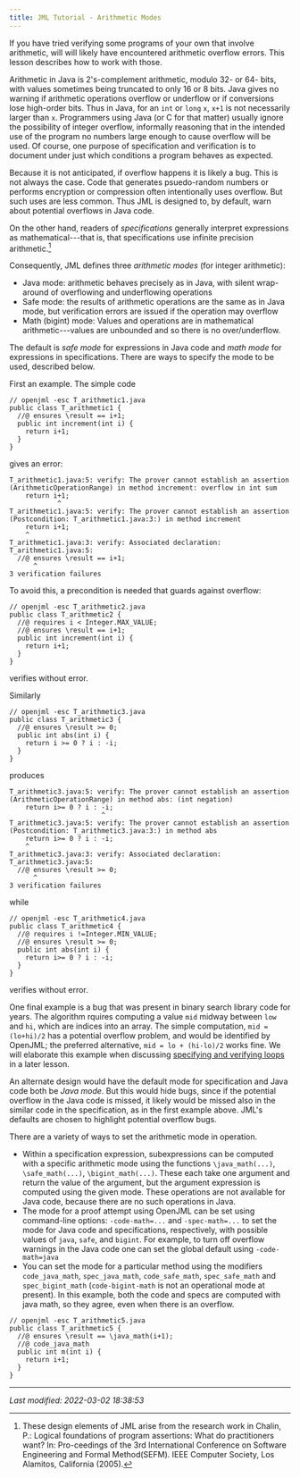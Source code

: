```yaml
---
title: JML Tutorial - Arithmetic Modes
---
```


If you have tried verifying some programs of your own that involve arithmetic,
will will likely have encountered arithmetic overflow errors. This lesson
describes how to work with those.

Arithmetic in Java is 2's-complement arithmetic, modulo 32- or 64- bits,
with values sometimes being truncated to only 16 or 8 bits.
Java gives no warning if arithmetic operations overflow or underflow
or if conversions lose high-order bits.
Thus in Java, for an `int` or `long` `x`, `x+1` is not necessarily larger than `x`.
Programmers using Java (or C for that matter) usually ignore the possibility
of integer overflow, informally reasoning that in the intended use of the
program no numbers large enough to cause overflow will be used.
Of course, one purpose of specification and verification is to document 
under just which conditions a program behaves as expected.

Because it is not anticipated, if overflow happens it is likely a bug.
This is not always the case. Code that generates psuedo-random numbers or
performs encryption or compression often intentionally uses overflow. But 
such uses are less common. Thus JML is designed to, by default, warn about
potential overflows in Java code.

On the other hand, readers of _specifications_ generally interpret expressions
as mathematical---that is, that specifications use infinite precision arithmetic.[^1]

[^1]: These design elements of JML arise from the research work in Chalin, P.: Logical foundations of program assertions: What do practitioners want? In: Pro-ceedings of the 3rd International Conference on Software Engineering and Formal Method(SEFM). IEEE Computer Society, Los Alamitos, California (2005).

Consequently, JML defines three *arithmetic modes* (for integer arithmetic):

* Java mode: arithmetic behaves precisely as in Java, with silent wrap-around of overflowing and underflowing operations
* Safe mode: the results of arithmetic operations are the same as in Java mode, but verification errors are issued if the operation may overflow
* Math (bigint) mode: Values and operations are in mathematical arithmetic---values are unbounded and so there is no over/underflow.

The default is *safe mode* for expressions in Java code and *math mode* for
expressions in specifications. There are ways to specify the mode to be used,
described below.

First an example. The simple code
```
// openjml -esc T_arithmetic1.java
public class T_arithmetic1 {
  //@ ensures \result == i+1;
  public int increment(int i) {
    return i+1;
  }
}
```
gives an error:
```
T_arithmetic1.java:5: verify: The prover cannot establish an assertion (ArithmeticOperationRange) in method increment: overflow in int sum
    return i+1;
            ^
T_arithmetic1.java:5: verify: The prover cannot establish an assertion (Postcondition: T_arithmetic1.java:3:) in method increment
    return i+1;
    ^
T_arithmetic1.java:3: verify: Associated declaration: T_arithmetic1.java:5:
  //@ ensures \result == i+1;
      ^
3 verification failures

```
To avoid this, a precondition is needed that guards against overflow:
```
// openjml -esc T_arithmetic2.java
public class T_arithmetic2 {
  //@ requires i < Integer.MAX_VALUE;
  //@ ensures \result == i+1;
  public int increment(int i) {
    return i+1;
  }
}
```
verifies without error.

Similarly
```
// openjml -esc T_arithmetic3.java
public class T_arithmetic3 {
  //@ ensures \result >= 0;
  public int abs(int i) {
    return i >= 0 ? i : -i;
  }
}
```
produces
```
T_arithmetic3.java:5: verify: The prover cannot establish an assertion (ArithmeticOperationRange) in method abs: (int negation)
    return i>= 0 ? i : -i;
                       ^
T_arithmetic3.java:5: verify: The prover cannot establish an assertion (Postcondition: T_arithmetic3.java:3:) in method abs
    return i>= 0 ? i : -i;
    ^
T_arithmetic3.java:3: verify: Associated declaration: T_arithmetic3.java:5:
  //@ ensures \result >= 0;
      ^
3 verification failures

```
while
```
// openjml -esc T_arithmetic4.java
public class T_arithmetic4 {
  //@ requires i !=Integer.MIN_VALUE;
  //@ ensures \result >= 0;
  public int abs(int i) {
    return i>= 0 ? i : -i;
  }
}
```
verifies without error.

One final example is a bug that was present in binary search library code for years. The algorithm rquires computing a value `mid` midway between `low` and `hi`, which are indices into an array. The simple computation, `mid = (lo+hi)/2`
has a potential overflow problem, and would be identified by OpenJML;
the preferred alternative, `mid = lo + (hi-lo)/2` works fine.
We will elaborate this example when discussing [specifying and verifying loops](Loops) in a later lesson.

An alternate design would have the default mode for specification and Java
code both be *Java mode*. But this would hide bugs, since if the potential
overflow in the Java code is missed, it likely would be missed also in the 
similar code in the specification, as in the first example above.
JML's defaults are chosen to highlight potential overflow bugs.

There are a variety of ways to set the arithmetic mode in operation.
* Within a specification expression, subexpressions can be computed with a
specific arithmetic mode using the functions `\java_math(...)`, `\safe_math(...)`, `\bigint_math(...)`.
These each take one argument and return the value of the argument, but the
argument expression is computed using the given mode. These operations are
not available for Java code, because there are no such operations in Java.
* The mode for a proof attempt using OpenJML can be set using command-line options: `-code-math=...` and `-spec-math=...` to set the mode for Java code and specifications, respectively, with possible values of `java`, `safe`, and `bigint`.
For example, to turn off overflow warnings in the Java code one can set the global default using `-code-math=java`
* You can set the mode for a particular method using the modifiers
`code_java_math`, `spec_java_math`, `code_safe_math`, `spec_safe_math` and `spec_bigint_math` (`code-bigint-math` is not an operational mode at present).
In this example, both the code and specs are computed with java math, so they agree, even when there is an overflow.
```
// openjml -esc T_arithmetic5.java
public class T_arithmetic5 {
  //@ ensures \result == \java_math(i+1);
  //@ code_java_math
  public int m(int i) { 
    return i+1;
  }
}
```

<hr>


_Last modified: 2022-03-02 18:38:53_
